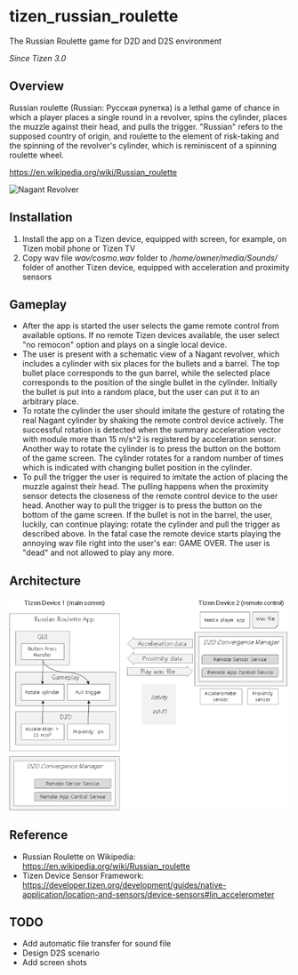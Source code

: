 # tizen_russian_roulette
The Russian Roulette game for D2D and D2S environment

*Since Tizen 3.0*

## Overview

Russian roulette (Russian: Русская рулетка) is a lethal game of chance in which a player places a single round in a revolver, spins the cylinder, places the muzzle against their head, and pulls the trigger. "Russian" refers to the supposed country of origin, and roulette to the element of risk-taking and the spinning of the revolver's cylinder, which is reminiscent of a spinning roulette wheel.

https://en.wikipedia.org/wiki/Russian_roulette

<img src="https://upload.wikimedia.org/wikipedia/commons/thumb/a/aa/Nagant_Revolver.jpg/450px-Nagant_Revolver.jpg" alt="Nagant Revolver" style="width:150px"/>


## Installation

1. Install the app on a Tizen device, equipped with screen, for example, on
Tizen mobil phone or Tizen TV
2. Copy wav file *wav/cosmo.wav* folder to */home/owner/media/Sounds/* folder of
another Tizen device, equipped with acceleration and proximity sensors


## Gameplay

* After the app is started the user selects the game remote control from available
options. If no remote Tizen devices available, the user select "no remocon"
option and plays on a single local device.
* The user is present with a schematic view of a Nagant revolver, which includes
a cylinder with six places for the bullets and a barrel. The top bullet place
corresponds to the gun barrel, while the selected place corresponds to the
position of the single bullet in the cylinder.
Initially the bullet is put into a random place, but the user can put it to an
arbitrary place.
* To rotate the cylinder the user should imitate the gesture of rotating the real
Nagant cylinder by shaking the remote control device actively. The successful
rotation is detected when the summary acceleration vector with module more than
15 m/s^2 is registered by acceleration sensor. Another way to rotate the
cylinder is to press the button on the bottom of the game screen.
The cylinder rotates for a random number of times which is indicated with
changing bullet position in the cylinder.
* To pull the trigger the user is required to imitate the action of placing the
muzzle against their head. The pulling happens when the proximity sensor
detects the closeness of the remote control device to the user head. Another way
to pull the trigger is to press the button on the bottom of the game screen.
If the bullet is not in the barrel, the user, luckily, can continue playing:
rotate the cylinder and pull the trigger as described above.
In the fatal case the remote device starts playing the annoying wav file right
into the user's ear: GAME OVER. The user is "dead" and not allowed to play
any more.


## Architecture

<img src="https://github.com/shulgaalexey/tizen_russian_roulette/blob/master/docs/architecture.png" alt="Architecture" style="width:500px"/>

## Reference

* Russian Roulette on Wikipedia: https://en.wikipedia.org/wiki/Russian_roulette
* Tizen Device Sensor Framework: https://developer.tizen.org/development/guides/native-application/location-and-sensors/device-sensors#lin_accelerometer

## TODO
* Add automatic file transfer for sound file
* Design D2S scenario
* Add screen shots
